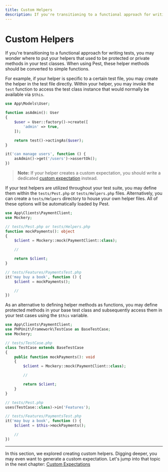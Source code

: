 ```yaml
---
title: Custom Helpers
description: If you're transitioning to a functional approach for writing tests, you may wonder where to put your helpers that used to be protected or private methods in your test classes. When using Pest, these helper methods should be converted to simple functions.
---
```


# Custom Helpers

If you're transitioning to a functional approach for writing tests, you may wonder where to put your helpers that used to be protected or private methods in your test classes. When using Pest, these helper methods should be converted to simple functions.

For example, if your helper is specific to a certain test file, you may create the helper in the test file directly. Within your helper, you may invoke the `test` function to access the test class instance that would normally be available via `$this`.

```php
use App\Models\User;

function asAdmin(): User
{
    $user = User::factory()->create([
        'admin' => true,
    ]);

    return test()->actingAs($user);
}

it('can manage users', function () {
    asAdmin()->get('/users')->assertOk();
})
```

> **Note:** If your helper creates a custom expectation, you should write a dedicated [custom expectation](/docs/custom-expectations) instead.

If your test helpers are utilized throughout your test suite, you may define them within the `tests/Pest.php` or `tests/Helpers.php` files. Alternatively, you can create a `tests/Helpers` directory to house your own helper files. All of these options will be automatically loaded by Pest.

```php
use App\Clients\PaymentClient;
use Mockery;

// tests/Pest.php or tests/Helpers.php
function mockPayments(): object
{
    $client = Mockery::mock(PaymentClient::class);

    //

    return $client;
}

// tests/Features/PaymentsTest.php
it('may buy a book', function () {
    $client = mockPayments();

    //
})
```

As an alternative to defining helper methods as functions, you may define protected methods in your base test class and subsequently access them in your test cases using the `$this` variable.

```php
use App\Clients\PaymentClient;
use PHPUnit\Framework\TestCase as BaseTestCase;
use Mockery;

// tests/TestCase.php
class TestCase extends BaseTestCase
{
    public function mockPayments(): void
    {
        $client = Mockery::mock(PaymentClient::class);

        //

        return $client;
    }
}

// tests/Pest.php
uses(TestCase::class)->in('Features');

// tests/Features/PaymentsTest.php
it('may buy a book', function () {
    $client = $this->mockPayments();

    //
})
```

---

In this section, we explored creating custom helpers. Digging deeper, you may even want to generate a custom expectation. Let's jump into that topic in the next chapter: [Custom Expectations](/docs/custom-expectations)
